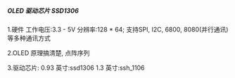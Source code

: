 ##### OLED 驱动芯片 SSD1306

1.硬件
工作电压:3.3 - 5V
分辨率:128 * 64; 
支持SPI, I2C, 6800, 8080(并行通讯) 等多种通讯方式

2.OLED  原理搞清楚, 点阵序列

3.驱动芯片:
0.93 英寸:ssd1306
1.3 英寸:ssh_1106


